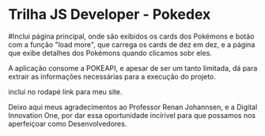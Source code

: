 # Trilha JS Developer - Pokedex

#Inclui página principal, onde são exibidos os cards dos Pokémons
e botão com a função "load more", que carrega os cards de dez em dez,
e a página que exibe detalhes dos Pokémons quando clicamos sobr eles.

A aplicação consome a POKEAPI, e apesar de ser um tanto limitada, dá para 
extrair as informações necessárias para a execução do projeto.

incluí no rodapé link para meu site. 

Deixo aqui meus agradecimentos ao Professor Renan Johannsen, e a Digital Innovation
One, por dar essa oportunidade incírivel para que possamos nos aperfeiçoar como Desenvolvedores.
